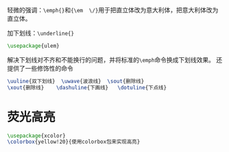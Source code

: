 轻微的强调：`\emph{}`和`{\em  \/}`用于把直立体改为意大利体，把意大利体改为直立体。

加下划线：`\underline{}`

```latex
\usepackage{ulem}
```

解决下划线对不齐和不能换行的问题，并将标准的`\emph`命令换成下划线效果。
还提供了一些修饰性的命令
```latex
\uuline{双下划线}  \uwave{波浪线}  \sout{删除线}   
\xout{删除线}    \dashuline{下画线}   \dotuline{下点线}
```

# 荧光高亮

```tex
\usepackage{xcolor}
\colorbox{yellow!20}{使用colorbox包来实现高亮}
```

